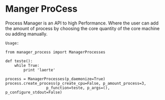 # Manger ProCess

Process Manager is an API to high Performance.
Where the user can add the amount of process by choosing 
the  core quantity of the core machine ou adding manually.

```
Usage:

from manager_process import ManagerProcesses

def teste():
    while True:
        print 'laerte'
 
process = ManagerProcesses(p_daemonize=True)
process.create_process(p_create_cpu=False, p_amount_process=3,
                  p_function=teste, p_args=(), p_configure_stdout=False)
```
